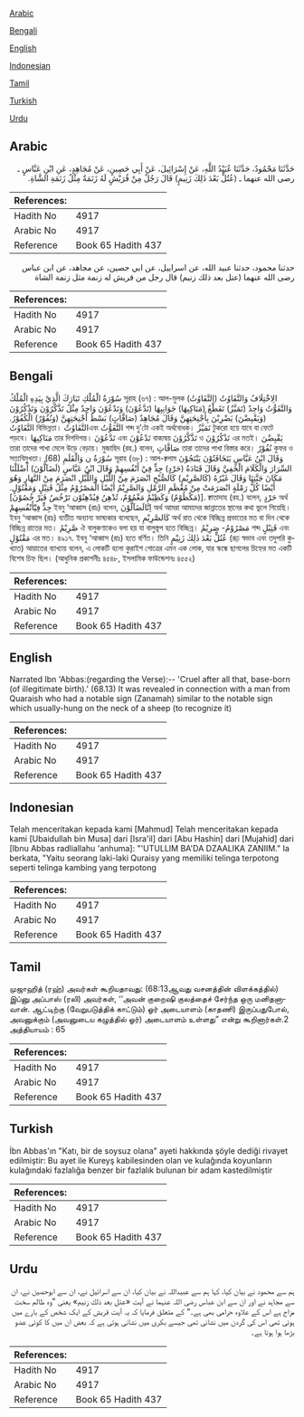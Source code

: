 [Arabic](#arabic)

[Bengali](#bengali)

[English](#english)

[Indonesian](#indonesian)

[Tamil](#tamil)

[Turkish](#turkish)

[Urdu](#urdu)

## Arabic


<div dir="rtl" lang="ar" style={{fontSize:'larger',backgroundColor:'#f8f9fa',padding:20}}>
حَدَّثَنَا مَحْمُودٌ، حَدَّثَنَا عُبَيْدُ اللَّهِ، عَنْ إِسْرَائِيلَ، عَنْ أَبِي حَصِينٍ، عَنْ مُجَاهِدٍ، عَنِ ابْنِ عَبَّاسٍ ـ رضى الله عنهما ـ ‏(‏عُتُلٍّ بَعْدَ ذَلِكَ زَنِيمٍ‏)‏ قَالَ رَجُلٌ مِنْ قُرَيْشٍ لَهُ زَنَمَةٌ مِثْلُ زَنَمَةِ الشَّاةِ‏.‏
</div>
<div style={{backgroundColor:'#f8f9fa',padding:20, marginBottom: 10}}><table> <thead> <tr> <th>References:</th> <th></th> </tr> </thead> <tbody><tr><td>Hadith No</td><td>4917</td></tr><tr><td>Arabic No</td><td>4917</td></tr><tr><td>Reference</td><td>Book 65 Hadith 437</td></tr></tbody></table></div>


<div dir="rtl" lang="ar" style={{fontSize:'larger',backgroundColor:'#f8f9fa',padding:20}}>
حدثنا محمود، حدثنا عبيد الله، عن اسراييل، عن ابي حصين، عن مجاهد، عن ابن عباس رضى الله عنهما (عتل بعد ذلك زنيم) قال رجل من قريش له زنمة مثل زنمة الشاة
</div>
<div style={{backgroundColor:'#f8f9fa',padding:20, marginBottom: 10}}><table> <thead> <tr> <th>References:</th> <th></th> </tr> </thead> <tbody><tr><td>Hadith No</td><td>4917</td></tr><tr><td>Arabic No</td><td>4917</td></tr><tr><td>Reference</td><td>Book 65 Hadith 437</td></tr></tbody></table></div>

## Bengali


<div dir="ltr" lang="bn" style={{fontSize:'larger',backgroundColor:'#f8f9fa',padding:20}}>
سُوْرَةُ الْمُلْكِ تَبَارَكَ الَّذِيْ بِيَدِهِ الْمُلْكُ সূরাহ (৬৭) : আল-মুলক (التَّفَاوُتُ) الِاخْتِلَافُ وَالتَّفَاوُتُ وَالتَّفَوُّتُ وَاحِدٌ (تَمَيَّزُ) تَقَطَّعُ (مَنَاكِبِهَا) جَوَانِبِهَا (تَدَّعُوْنَ) وَتَدْعُوْنَ وَاحِدٌ مِثْلُ تَذَّكَّرُوْنَ وَتَذْكُرُوْنَ (وَيَقْبِضْنَ) يَضْرِبْنَ بِأَجْنِحَتِهِنَّ وَقَالَ مُجَاهِدٌ (صَافَّاتٍ) بَسْطُ أَجْنِحَتِهِنَّ (وَنُفُوْرٌ) الْكُفُوْرُ. التَّفَاوُتُ বিভিন্নতা। التَّفَاوُتُএবং التَّفَوُّتُ শব্দ দু’টো একই অর্থবোধক। تَمَيَّزُ টুকরো হয়ে যাবে বা ফেটে পড়বে। مَنَاكِبِهَا তার দিগদিগন্ত। تَدَّعُوْنَ এবং تَدْعُوْنَ বাক্যদ্বয় تَذَّكَّرُوْنَ ও تَذْكُرُوْنَ এর মতই। يَقْبِضْنَ তারা তাদের পাখা মেলে উড়ে বেড়ায়। মুজাহিদ (রহ.) বলেন, صَافَّاتٍ তারা তাদের পাখা বিস্তার করে। نُفُوْرٌ কুফর ও সত্যবিমুখতা। (68) سُوْرَةُ ن وَالْقَلَمِ সূরাহ (৬৮) : আল-ক্বলাম وَقَالَ ابْنُ عَبَّاسٍ يَتَخَافَتُوْنَ يَنْتَجُوْنَ السِّرَارَ وَالْكَلَامَ الْخَفِيَّ وَقَالَ قَتَادَةُ (حَرْدٍ) جِدٍّ فِيْ أَنْفُسِهِمْ وَقَالَ ابْنُ عَبَّاسٍ (لَضَآلُّوْنَ) أَضْلَلْنَا مَكَانَ جَنَّتِنَا وَقَالَ غَيْرُهُ (كَالصَّرِيْمِ) كَالصُّبْحِ انْصَرَمَ مِنْ اللَّيْلِ وَاللَّيْلِ انْصَرَمَ مِنْ النَّهَارِ وَهُوَ أَيْضًا كُلُّ رَمْلَةٍ انْصَرَمَتْ مِنْ مُعْظَمِ الرَّمْلِ وَالصَّرِيْمُ أَيْضًا الْمَصْرُوْمُ مِثْلُ قَتِيْلٍ وَمَقْتُوْلٍ. [(مَكْظُوْمٌ) وَكَظِيْمٌ مَغْمُوْمٌ، تُدْهِنُ فِيُدْهِنُوْن تَرْخُصُ فَيَرْ خُصُوْنَ]. ক্বাতাদাহ (রহ.) বলেন, حَرْدٍ অর্থ جِدٍّ فِيْٓأَنْفُسِهِمْ ইবনু ‘আব্বাস (রাঃ) বলেন, اِنَّالَضَآلُّوْنَ অর্থ আমরা আমাদের জান্নাতের স্থানের কথা ভুলে গিয়েছি। ইবনু ‘আব্বাস (রাঃ) ব্যতীত অন্যান্য ভাষ্যকার বলেছেন, كَالصَّرِيْمِ অর্থ রাত থেকে বিচ্ছিন্ন প্রভাতের মত বা দিন থেকে বিচ্ছিন্ন রাতের মত। صَّرِيْمُ ঐ বালুকণাকেও বলা হয় যা বালুস্তূপ হতে বিচ্ছিন্ন। مَصْرُوْمُ- صَرِيْمُ শব্দ قَتِيْلٍ এবং مَقْتُوْلٍ এর মত। ৪৯১৭. ইবনু ‘আব্বাস (রাঃ) হতে বর্ণিত। তিনি عُتُلٍّ بَعْدَ ذٰلِكَ زَنِيْمٍ (রূঢ় স্বভাব এবং তদুপরি কুখ্যাত) আয়াতের ব্যাখ্যায় বলেন, এ লোকটি হলো কুরাইশ গোত্রের এমন এক লোক, যার স্কন্ধে ছাগলের চিহ্নের মত একটি বিশেষ চিহ্ন ছিল। (আধুনিক প্রকাশনীঃ ৪৫৪৮, ইসলামিক ফাউন্ডেশনঃ ৪৫৫২)
</div>
<div style={{backgroundColor:'#f8f9fa',padding:20, marginBottom: 10}}><table> <thead> <tr> <th>References:</th> <th></th> </tr> </thead> <tbody><tr><td>Hadith No</td><td>4917</td></tr><tr><td>Arabic No</td><td>4917</td></tr><tr><td>Reference</td><td>Book 65 Hadith 437</td></tr></tbody></table></div>

## English


<div dir="ltr" lang="en" style={{fontSize:'larger',backgroundColor:'#f8f9fa',padding:20}}>
Narrated Ibn 'Abbas:(regarding the Verse):-- 'Cruel after all that, base-born (of illegitimate birth).' (68.13) It was revealed in connection with a man from Quaraish who had a notable sign (Zanamah) similar to the notable sign which usually-hung on the neck of a sheep (to recognize it)
</div>
<div style={{backgroundColor:'#f8f9fa',padding:20, marginBottom: 10}}><table> <thead> <tr> <th>References:</th> <th></th> </tr> </thead> <tbody><tr><td>Hadith No</td><td>4917</td></tr><tr><td>Arabic No</td><td>4917</td></tr><tr><td>Reference</td><td>Book 65 Hadith 437</td></tr></tbody></table></div>

## Indonesian


<div dir="ltr" lang="id" style={{fontSize:'larger',backgroundColor:'#f8f9fa',padding:20}}>
Telah menceritakan kepada kami [Mahmud] Telah menceritakan kepada kami [Ubaidullah bin Musa] dari [Isra'il] dari [Abu Hashin] dari [Mujahid] dari [Ibnu Abbas radliallahu 'anhuma]: "'UTULLIM BA'DA DZAALIKA ZANIIM." Ia berkata, "Yaitu seorang laki-laki Quraisy yang memiliki telinga terpotong seperti telinga kambing yang terpotong
</div>
<div style={{backgroundColor:'#f8f9fa',padding:20, marginBottom: 10}}><table> <thead> <tr> <th>References:</th> <th></th> </tr> </thead> <tbody><tr><td>Hadith No</td><td>4917</td></tr><tr><td>Arabic No</td><td>4917</td></tr><tr><td>Reference</td><td>Book 65 Hadith 437</td></tr></tbody></table></div>

## Tamil


<div dir="ltr" lang="ta" style={{fontSize:'larger',backgroundColor:'#f8f9fa',padding:20}}>
முஜாஹித் (ரஹ்) அவர்கள் கூறியதாவது: (68:13ஆவது வசனத்தின் விளக்கத்தில்) இப்னு அப்பாஸ் (ரலி) அவர்கள், ‘‘அவன் குறைஷி குலத்தைச் சேர்ந்த ஒரு மனிதனாவான். ஆட்டிற்கு (வேறுபடுத்திக் காட்டும்) ஓர் அடையாளம் (காதணி) இருப்பதுபோல், அவனுக்கும் (அவனுடைய கழுத்தில் ஓர்) அடையாளம் உள்ளது” என்று கூறினார்கள்.2 அத்தியாயம் : 65
</div>
<div style={{backgroundColor:'#f8f9fa',padding:20, marginBottom: 10}}><table> <thead> <tr> <th>References:</th> <th></th> </tr> </thead> <tbody><tr><td>Hadith No</td><td>4917</td></tr><tr><td>Arabic No</td><td>4917</td></tr><tr><td>Reference</td><td>Book 65 Hadith 437</td></tr></tbody></table></div>

## Turkish


<div dir="ltr" lang="tr" style={{fontSize:'larger',backgroundColor:'#f8f9fa',padding:20}}>
İbn Abbas'ın "Katı, bir de soysuz olana" ayeti hakkında şöyle dediği rivayet edilmiştir: Bu ayet ile Kureyş kabilesinden olan ve kulağında koyunların kulağındaki fazlalığa benzer bir fazlalık bulunan bir adam kastedilmiştir
</div>
<div style={{backgroundColor:'#f8f9fa',padding:20, marginBottom: 10}}><table> <thead> <tr> <th>References:</th> <th></th> </tr> </thead> <tbody><tr><td>Hadith No</td><td>4917</td></tr><tr><td>Arabic No</td><td>4917</td></tr><tr><td>Reference</td><td>Book 65 Hadith 437</td></tr></tbody></table></div>

## Urdu


<div dir="rtl" lang="ur" style={{fontSize:'larger',backgroundColor:'#f8f9fa',padding:20}}>
ہم سے محمود نے بیان کیا، کہا ہم سے عبیداللہ نے بیان کیا، ان سے اسرائیل نے، ان سے ابوحصین نے، ان سے مجاہد نے اور ان سے ابن عباس رضی اللہ عنہما نے آیت «عتل بعد ذلك زنيم‏» یعنی ”وہ ظالم سخت مزاج ہے اس کے علاوہ حرامی بھی ہے۔“ کے متعلق فرمایا کہ یہ آیت قریش کے ایک شخص کے بارے میں ہوئی تھی اس کی گردن میں نشانی تھی جیسے بکری میں نشانی ہوتی ہے کہ بعض ان میں کا کوئی عضو بڑھا ہوا ہوتا ہے۔
</div>
<div style={{backgroundColor:'#f8f9fa',padding:20, marginBottom: 10}}><table> <thead> <tr> <th>References:</th> <th></th> </tr> </thead> <tbody><tr><td>Hadith No</td><td>4917</td></tr><tr><td>Arabic No</td><td>4917</td></tr><tr><td>Reference</td><td>Book 65 Hadith 437</td></tr></tbody></table></div>